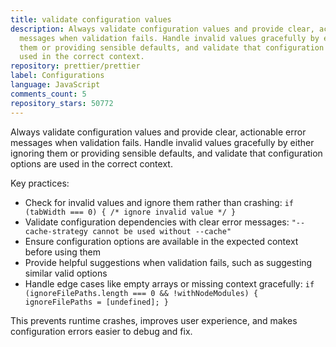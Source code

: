 ```yaml
---
title: validate configuration values
description: Always validate configuration values and provide clear, actionable error
  messages when validation fails. Handle invalid values gracefully by either ignoring
  them or providing sensible defaults, and validate that configuration options are
  used in the correct context.
repository: prettier/prettier
label: Configurations
language: JavaScript
comments_count: 5
repository_stars: 50772
---
```


Always validate configuration values and provide clear, actionable error messages when validation fails. Handle invalid values gracefully by either ignoring them or providing sensible defaults, and validate that configuration options are used in the correct context.

Key practices:
- Check for invalid values and ignore them rather than crashing: `if (tabWidth === 0) { /* ignore invalid value */ }`
- Validate configuration dependencies with clear error messages: `"--cache-strategy cannot be used without --cache"`
- Ensure configuration options are available in the expected context before using them
- Provide helpful suggestions when validation fails, such as suggesting similar valid options
- Handle edge cases like empty arrays or missing context gracefully: `if (ignoreFilePaths.length === 0 && !withNodeModules) { ignoreFilePaths = [undefined]; }`

This prevents runtime crashes, improves user experience, and makes configuration errors easier to debug and fix.
